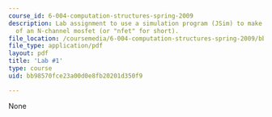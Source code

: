 ```yaml
---
course_id: 6-004-computation-structures-spring-2009
description: Lab assignment to use a simulation program (JSim) to make some measurements
  of an N-channel mosfet (or "nfet" for short).
file_location: /coursemedia/6-004-computation-structures-spring-2009/bb98570fce23a00d0e8fb20201d350f9_MIT6_004s09_lab01.pdf
file_type: application/pdf
layout: pdf
title: 'Lab #1'
type: course
uid: bb98570fce23a00d0e8fb20201d350f9

---
```

None